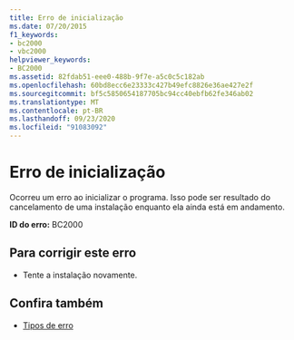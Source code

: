 ```yaml
---
title: Erro de inicialização
ms.date: 07/20/2015
f1_keywords:
- bc2000
- vbc2000
helpviewer_keywords:
- BC2000
ms.assetid: 82fdab51-eee0-488b-9f7e-a5c0c5c182ab
ms.openlocfilehash: 60bd8ecc6e23333c427b49efc8826e36ae427e2f
ms.sourcegitcommit: bf5c5850654187705bc94cc40ebfb62fe346ab02
ms.translationtype: MT
ms.contentlocale: pt-BR
ms.lasthandoff: 09/23/2020
ms.locfileid: "91083092"
---
```

# <a name="initialization-error"></a>Erro de inicialização

Ocorreu um erro ao inicializar o programa. Isso pode ser resultado do cancelamento de uma instalação enquanto ela ainda está em andamento.  
  
 **ID do erro:** BC2000  
  
## <a name="to-correct-this-error"></a>Para corrigir este erro  
  
- Tente a instalação novamente.  
  
## <a name="see-also"></a>Confira também

- [Tipos de erro](../programming-guide/language-features/error-types.md)
